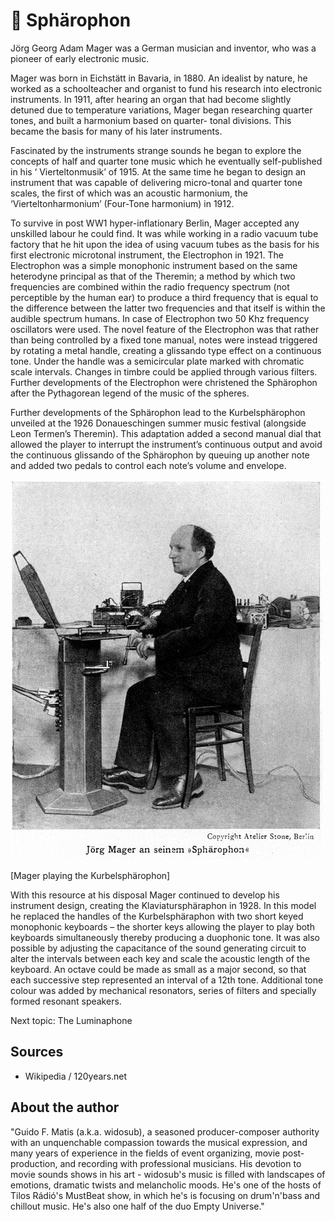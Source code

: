 # 🎺 Sphärophon 

Jörg Georg Adam Mager was a German musician and inventor, who was a pioneer of early electronic music.

Mager was born in Eichstätt in Bavaria, in 1880. An idealist by nature, he worked as a schoolteacher and organist to fund his research into electronic instruments. In 1911, after hearing an organ that had become slightly detuned due to temperature variations, Mager began researching quarter tones, and built a harmonium based on quarter- tonal divisions. This became the basis for many of his later instruments.

Fascinated by the instruments strange sounds he began to explore the concepts of half and quarter tone music which he eventually self-published in his ‘ Vierteltonmusik’ of 1915. At the same time he began to design an instrument that was capable of delivering micro-tonal and quarter tone scales, the first of which was an acoustic harmonium, the ‘Vierteltonharmonium’ (Four-Tone harmonium) in 1912.

To survive in post WW1 hyper-inflationary Berlin, Mager accepted any unskilled labour he could find. It was while working in a radio vacuum tube factory that he hit upon the idea of using vacuum tubes as the basis for his first electronic microtonal instrument, the Electrophon in 1921. The Electrophon was a simple monophonic instrument based on the same heterodyne principal as that of the Theremin; a method by which two frequencies are combined within the radio frequency spectrum (not perceptible by the human ear) to produce a third frequency that is equal to the difference between the latter two frequencies and that itself is within the audible spectrum humans. In case of Electrophon two 50 Khz frequency oscillators were used. The novel feature of the Electrophon was that rather than being controlled by a fixed tone manual, notes were instead triggered by rotating a metal handle, creating a glissando type effect on a continuous tone. Under the handle was a semicircular plate marked with chromatic scale intervals. Changes in timbre could be applied through various filters. Further developments of the Electrophon were christened the Sphärophon after the Pythagorean legend of the music of the spheres.

Further developments of the Sphärophon lead to the Kurbelsphärophon unveiled at the 1926 Donaueschingen summer music festival (alongside Leon Termen’s Theremin).
This adaptation added a second manual dial that allowed the player
to interrupt the instrument’s continuous output and avoid the continuous glissando of the Sphärophon by queuing up another note and added two pedals to control each note’s volume and envelope.

![Spharophon](_static/images/spharophon/spharophon.png)

[Mager playing the Kurbelsphärophon]

With this resource at his disposal Mager continued to develop his instrument design, creating the Klaviatursphäraphon in 1928. In this model he replaced the handles of the Kurbelsphäraphon with two short keyed monophonic keyboards – the shorter keys allowing the player to play both keyboards simultaneously thereby producing a duophonic tone. It was also possible
by adjusting the capacitance of the sound generating circuit to alter
the intervals between each key and scale the acoustic length of the keyboard. An octave could be made as small as a major second, so that each successive step represented an interval of a 12th tone. Additional tone colour was added by mechanical resonators, series of filters and specially formed resonant speakers.

Next topic: The Luminaphone 

## Sources

- Wikipedia / 120years.net

## About the author

"Guido F. Matis (a.k.a. widosub), a seasoned producer-composer authority with an unquenchable compassion towards the musical expression, and many years of experience in the fields of event organizing, movie post-production, and recording with professional musicians. His devotion to movie sounds shows in his art - widosub's music is filled with landscapes of emotions, dramatic twists and melancholic moods. He's one of the hosts of Tilos Rádió's MustBeat show, in which he's is focusing on drum'n'bass and chillout music. He's also one half of the duo Empty Universe."